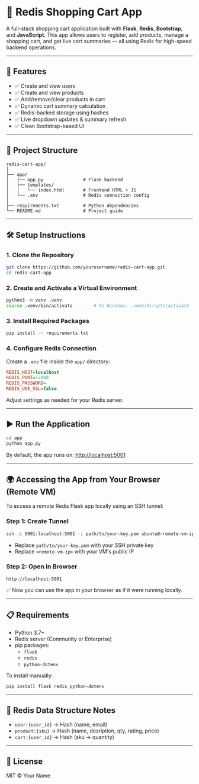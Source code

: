
# 🛒 Redis Shopping Cart App

A full-stack shopping cart application built with **Flask**, **Redis**, **Bootstrap**, and **JavaScript**. This app allows users to register, add products, manage a shopping cart, and get live cart summaries — all using Redis for high-speed backend operations.

---

## 🚀 Features

- ✅ Create and view users  
- ✅ Create and view products  
- ✅ Add/remove/clear products in cart  
- ✅ Dynamic cart summary calculation  
- ✅ Redis-backed storage using hashes  
- ✅ Live dropdown updates & summary refresh  
- ✅ Clean Bootstrap-based UI

---

## 📁 Project Structure

```
redis-cart-app/
│
├── app/
│   ├── app.py               # Flask backend
│   ├── templates/
│   │   └── index.html       # Frontend HTML + JS
│   └── .env                 # Redis connection config
│
├── requirements.txt         # Python dependencies
└── README.md                # Project guide
```

---

## 🛠️ Setup Instructions

### 1. Clone the Repository

```bash
git clone https://github.com/yourusername/redis-cart-app.git
cd redis-cart-app
```

### 2. Create and Activate a Virtual Environment

```bash
python3 -m venv .venv
source .venv/bin/activate        # On Windows: .venv\Scripts\activate
```

### 3. Install Required Packages

```bash
pip install -r requirements.txt
```

### 4. Configure Redis Connection

Create a `.env` file inside the `app/` directory:

```ini
REDIS_HOST=localhost
REDIS_PORT=12000
REDIS_PASSWORD=
REDIS_USE_SSL=false
```

Adjust settings as needed for your Redis server.

---

## ▶️ Run the Application

```bash
cd app
python app.py
```

By default, the app runs on: [http://localhost:5001](http://localhost:5001)

---

## 🌍 Accessing the App from Your Browser (Remote VM)

To access a remote Redis Flask app locally using an SSH tunnel:

### Step 1: Create Tunnel

```bash
ssh -L 5001:localhost:5001 -i path/to/your-key.pem ubuntu@<remote-vm-ip>
```

- Replace `path/to/your-key.pem` with your SSH private key  
- Replace `<remote-vm-ip>` with your VM's public IP

### Step 2: Open in Browser

```
http://localhost:5001
```

✅ Now you can use the app in your browser as if it were running locally.

---

## 📋 Requirements

- Python 3.7+
- Redis server (Community or Enterprise)
- pip packages:
  - `flask`
  - `redis`
  - `python-dotenv`

To install manually:

```bash
pip install flask redis python-dotenv
```

---

## 🧠 Redis Data Structure Notes

- `user:{user_id}` → Hash (name, email)  
- `product:{sku}` → Hash (name, desription, qty, rating, price)  
- `cart:{user_id}` → Hash (sku → quantity)

---

## 📄 License

MIT © Your Name
